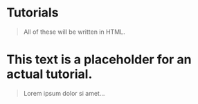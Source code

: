# Tutorials
> All of these will be written in HTML.
# This text is a placeholder for an actual tutorial.
> Lorem ipsum dolor si amet...
